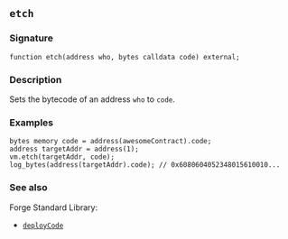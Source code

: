 ## `etch`

### Signature

```solidity
function etch(address who, bytes calldata code) external;
```

### Description

Sets the bytecode of an address `who` to `code`.

### Examples

```solidity
bytes memory code = address(awesomeContract).code;
address targetAddr = address(1);
vm.etch(targetAddr, code);
log_bytes(address(targetAddr).code); // 0x6080604052348015610010...
```

### See also

Forge Standard Library:

- [`deployCode`](../reference/forge-std/deployCode.md)